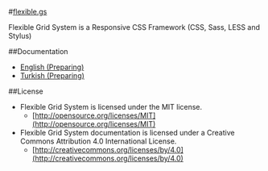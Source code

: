 #[flexible.gs](http://flexible.gs)

Flexible Grid System is a Responsive CSS Framework (CSS, Sass, LESS and Stylus)

##Documentation
- [English (Preparing)](https://github.com/flexiblegs/docs/tree/master/en/)
- [Turkish (Preparing)](https://github.com/flexiblegs/docs/tree/master/tr/)

##License
- Flexible Grid System is licensed under the MIT license.
  - [http://opensource.org/licenses/MIT](http://opensource.org/licenses/MIT)
- Flexible Grid System documentation is licensed under a Creative Commons Attribution 4.0 International License.
  - [http://creativecommons.org/licenses/by/4.0](http://creativecommons.org/licenses/by/4.0)
